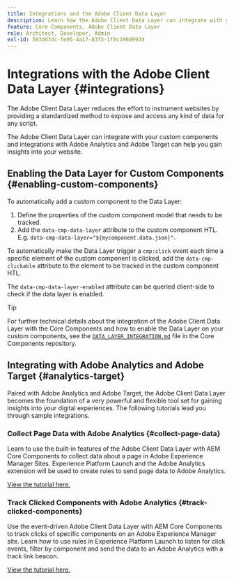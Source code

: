 ```yaml
---
title: Integrations and the Adobe Client Data Layer
description: Learn how the Adobe Client Data Layer can integrate with your custom components and how integrations with Adobe Analytics and Adobe Target can help you gain insights into your website
feature: Core Components, Adobe Client Data Layer
role: Architect, Developer, Admin
exl-id: 503dd3dc-fe95-4a17-83f5-1f0c1960993d
---
```

# Integrations with the Adobe Client Data Layer {#integrations}

The Adobe Client Data Layer reduces the effort to instrument websites by providing a standardized method to expose and access any kind of data for any script.

The Adobe Client Data Layer can integrate with your custom components and integrations with Adobe Analytics and Adobe Target can help you gain insights into your website.

## Enabling the Data Layer for Custom Components {#enabling-custom-components}

To automatically add a custom component to the Data Layer:

1. Define the properties of the custom component model that needs to be tracked.
1. Add the `data-cmp-data-layer` attribute to the custom component HTL. E.g. `data-cmp-data-layer="${mycomponent.data.json}"`.

To automatically make the Data Layer trigger a `cmp:click` event each time a specific element of the custom component is clicked, add the `data-cmp-clickable` attribute to the element to be tracked in the custom component HTL.

The `data-cmp-data-layer-enabled` attribute can be queried client-side to check if the data layer is enabled.

>[!TIP]
>
>For further technical details about the integration of the Adobe Client Data Layer with the Core Components and how to enable the Data Layer on your custom components, see the [`DATA_LAYER_INTEGRATION.md`](https://github.com/adobe/aem-core-wcm-components/blob/master/DATA_LAYER_INTEGRATION.md) file in the Core Components repository.

## Integrating with Adobe Analytics and Adobe Target {#analytics-target}

Paired with Adobe Analytics and Adobe Target, the Adobe Client Data Layer becomes the foundation of a very powerful and flexible tool set for gaining insights into your digital experiences. The following tutorials lead you through sample integrations.

### Collect Page Data with Adobe Analytics {#collect-page-data}

Learn to use the built-in features of the Adobe Client Data Layer with AEM Core Components to collect data about a page in Adobe Experience Manager Sites. Experience Platform Launch and the Adobe Analytics extension will be used to create rules to send page data to Adobe Analytics.

[View the tutorial here.](https://experienceleague.adobe.com/docs/experience-manager-learn/sites/integrations/analytics/collect-data-analytics.html)

### Track Clicked Components with Adobe Analytics {#track-clicked-components}

Use the event-driven Adobe Client Data Layer with AEM Core Components to track clicks of specific components on an Adobe Experience Manager site. Learn how to use rules in Experience Platform Launch to listen for click events, filter by component and send the data to an Adobe Analytics with a track link beacon.

[View the tutorial here.](https://experienceleague.adobe.com/docs/experience-manager-learn/sites/integrations/analytics/track-clicked-component.html)
